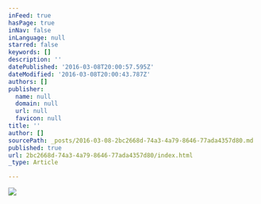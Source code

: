 ```yaml
---
inFeed: true
hasPage: true
inNav: false
inLanguage: null
starred: false
keywords: []
description: ''
datePublished: '2016-03-08T20:00:57.595Z'
dateModified: '2016-03-08T20:00:43.787Z'
authors: []
publisher:
  name: null
  domain: null
  url: null
  favicon: null
title: ''
author: []
sourcePath: _posts/2016-03-08-2bc2668d-74a3-4a79-8646-77ada4357d80.md
published: true
url: 2bc2668d-74a3-4a79-8646-77ada4357d80/index.html
_type: Article

---
```

![](https://the-grid-user-content.s3-us-west-2.amazonaws.com/c37f0d53-938b-4607-b661-1e21c6bac4ae.jpg)